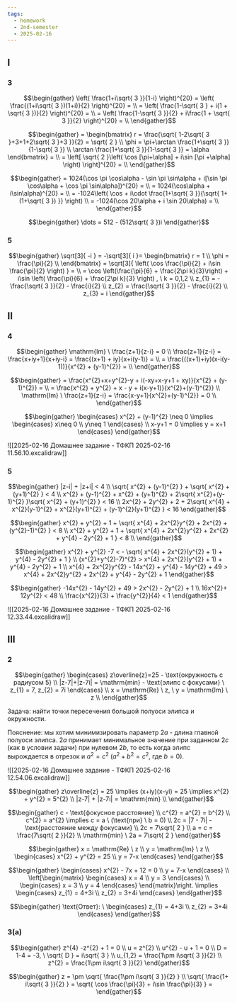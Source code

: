 ```yaml
---
tags:
  - homework
  - 2nd-semester
  - 2025-02-16
---
```


## I

### 3

$$\begin{gather}
\left( \frac{1+i\sqrt{ 3 }}{1-i} \right)^{20} = \left( \frac{(1+i\sqrt{ 3 })(1+i)}{2} \right)^{20} = \\
= \left( \frac{1-\sqrt{ 3 } + i(1 + \sqrt{ 3 })}{2} \right)^{20} = \\
= \left( \frac{1-\sqrt{ 3 }}{2} + i\frac{1 + \sqrt{ 3 }}{2} \right)^{20} = \\
\end{gather}$$

$$\begin{gather}
= \begin{bmatrix}
r = \frac{\sqrt{ 1-2\sqrt{ 3 }+3+1+2\sqrt{ 3 }+3 }}{2} = \sqrt{ 2 } \\
\phi = \pi+\arctan \frac{1+\sqrt{ 3 }}{1-\sqrt{ 3 }} \\
\arctan \frac{1+\sqrt{ 3 }}{1-\sqrt{ 3 }} = \alpha
\end{bmatrix} = \\
= \left[ \sqrt{ 2 }\left( \cos [\pi+\alpha] + i\sin [\pi +\alpha] \right)  \right]^{20} = \\
\end{gather}$$

$$\begin{gather}
= 1024(\cos \pi \cos\alpha - \sin \pi \sin\alpha + i[\sin \pi \cos\alpha + \cos \pi \sin\alpha])^{20} = \\
= 1024(\cos\alpha + i\sin\alpha)^{20} = \\
= -1024\left( \cos + i\cdot \frac{1+\sqrt{ 3 }}{\sqrt{ 1+ (1+\sqrt{ 3 }) }} \right) \\
= -1024(\cos 20\alpha + i \sin 20\alpha) = \\
\end{gather}$$

$$\begin{gather}
\dots = 512 - (512\sqrt{ 3 })i
\end{gather}$$

### 5

$$\begin{gather}
\sqrt[3]{ -i } = -\sqrt[3]{ i }= \begin{bmatrix}
r = 1 \\
\phi = \frac{\pi}{2} \\
\end{bmatrix} = \sqrt[3]{ \left( \cos \frac{\pi}{2} + i\sin \frac{\pi}{2} \right) } = \\
= \cos \left(\frac{\pi}{6} + \frac{2\pi k}{3}\right) + i\sin \left( \frac{\pi}{6} + \frac{2\pi k}{3} \right) , \ k = 0,1,2 \\
z_{1} = -\frac{\sqrt{ 3 }}{2} - \frac{i}{2} \\
z_{2} = \frac{\sqrt{ 3 }}{2} - \frac{i}{2} \\
z_{3} = i
\end{gather}$$

## II

### 4

$$\begin{gather}
\mathrm{Im} \ \frac{z+1}{z-i} = 0 \\
\frac{z+1}{z-i} = \frac{x+iy+1}{x+iy-i} = \frac{(x+1) + iy}{x+i(y-1)} = \\
= \frac{((x+1)+iy)(x-i(y-1))}{x^{2} + (y-1)^{2}} = \\
\end{gather}$$

$$\begin{gather}
= \frac{x^{2}+x+y^{2}-y + i(-xy+x-y+1 + xy)}{x^{2} + (y-1)^{2}} = \\
= \frac{x^{2} + y^{2} + x - y + i(x-y+1)}{x^{2}+(y-1)^{2}} \\
\mathrm{Im} \ \frac{z+1}{z-i} = \frac{x-y+1}{x^{2}+(y-1)^{2}} = 0 \\
\end{gather}$$

$$\begin{gather}
\begin{cases}
x^{2} + (y-1)^{2} \neq 0 \implies \begin{cases}
x\neq 0 \\
y\neq 1
\end{cases} \\
x-y+1 = 0 \implies y = x+1
\end{cases}
\end{gather}$$

![[2025-02-16 Домашнее задание - ТФКП 2025-02-16 11.56.10.excalidraw]]

### 5

$$\begin{gather}
|z-i| + |z+i| < 4 \\
\sqrt{ x^{2} + (y-1)^{2} } + \sqrt{ x^{2} + (y+1)^{2} } < 4 \\
x^{2} + (y-1)^{2} + x^{2} + (y+1)^{2} + 2\sqrt{ x^{2}+(y-1)^{2} }\sqrt{ x^{2} + (y+1)^{2} } < 16 \\
2x^{2} + 2y^{2} + 2 + 2\sqrt{ x^{4} + x^{2}(y-1)^{2} + x^{2}(y+1)^{2} + (y-1)^{2}(y+1)^{2} } < 16
\end{gather}$$

$$\begin{gather}
x^{2} + y^{2} + 1 + \sqrt{ x^{4} + 2x^{2}y^{2} + 2x^{2} + (y^{2}-1)^{2} } < 8 \\
x^{2} + y^{2} + 1 + \sqrt{ x^{4} + 2x^{2}y^{2} + 2x^{2} + y^{4} - 2y^{2} + 1 } < 8 \\
\end{gather}$$

$$\begin{gather}
x^{2} + y^{2} -7 < - \sqrt{ x^{4} + 2x^{2}(y^{2} + 1) + y^{4} - 2y^{2} + 1 } \\
(x^{2}+y^{2}-7)^{2} > x^{4} + 2x^{2}(y^{2} + 1) + y^{4} - 2y^{2} + 1 \\
x^{4} + 2x^{2}y^{2} - 14x^{2} + y^{4} - 14y^{2} + 49 > x^{4} + 2x^{2}y^{2} + 2x^{2} + y^{4} - 2y^{2} + 1
\end{gather}$$

$$\begin{gather}
-14x^{2} - 14y^{2} + 49 > 2x^{2} - 2y^{2} + 1 \\
16x^{2}+ 12y^{2} < 48 \\
\frac{x^{2}}{3} + \frac{y^{2}}{4} < 1
\end{gather}$$

![[2025-02-16 Домашнее задание - ТФКП 2025-02-16 12.33.44.excalidraw]]

## III

### 2

$$\begin{gather}
\begin{cases}
z\overline{z}=25 - \text{окружность с радиусом 5} \\
|z-7|+|z-7i| = \mathrm{min} - \text{элипс с фокусами} \ z_{1} = 7, z_{2} = 7i
\end{cases} \\
x = \mathrm{Re} \ z, \ y = \mathrm{Im} \ z \\
\end{gather}$$

Задача: найти точки пересечения большой полуоси элипса и окружности.

Пояснение: мы хотим минимизировать параметр $2a$ - длина главной полуоси элипса. $2a$ принимает минимальное значение при заданном $2c$ (как в условии задачи) при нулевом $2b$, то есть когда элипс вырождается в отрезок и $a^{2} = c^{2}$ ($a^{2} + b^{2} = c^{2}$, где $b = 0$).

![[2025-02-16 Домашнее задание - ТФКП 2025-02-16 12.54.06.excalidraw]]

$$\begin{gather}
z\overline{z} = 25 \implies (x+iy)(x-yi) = 25 \implies x^{2} + y^{2} = 5^{2} \\
|z-7| + |z-7i| = \mathrm{min} \\
\end{gather}$$

$$\begin{gather}
c - \text{фокусное расстояние} \\
c^{2} = a^{2} = b^{2} \\
c^{2} = a^{2} \implies c = a \ (\text{при} \ b = 0) \\
2c = |7 - 7i| - \text{расстояние между фокусами} \\
2c = 7\sqrt{ 2 } \\
a = c = \frac{7\sqrt{ 2 }}{2} \\
\mathrm{min} \ 2a = 7\sqrt{ 2 }
\end{gather}$$

$$\begin{gather}
x = \mathrm{Re} \ z \\
y = \mathrm{Im} \ z \\
\begin{cases}
x^{2} + y^{2} = 25 \\
y = 7-x
\end{cases}
\end{gather}$$

$$\begin{gather}
\begin{cases}
x^{2} - 7x + 12 = 0 \\
y = 7-x
\end{cases} \\
\left[\begin{matrix}
\begin{cases}
x = 4 \\
y = 3
\end{cases} \\
\begin{cases}
x = 3 \\
y = 4
\end{cases}
\end{matrix}\right. \implies \begin{cases}
z_{1} = 4+3i \\
z_{2} = 3+4i
\end{cases}
\end{gather}$$

$$\begin{gather}
\text{Ответ}: \ 
\begin{cases}
z_{1} = 4+3i \\
z_{2} = 3+4i
\end{cases}
\end{gather}$$

### 3(а)

$$\begin{gather}
z^{4} -z^{2} + 1 = 0 \\
u = z^{2} \\
u^{2} - u + 1 = 0 \\
D = 1-4 = -3, \ \sqrt{ D } = i\sqrt{ 3 } \\
u_{1,2} = \frac{1\pm i\sqrt{ 3 }}{2} \\
z^{2} = \frac{1\pm i\sqrt{ 3 }}{2}
\end{gather}$$

$$\begin{gather}
z = \pm \sqrt{ \frac{1\pm i\sqrt{ 3 }}{2} } \\
\sqrt{ \frac{1+ i\sqrt{ 3 }}{2} } = \sqrt{ \cos \frac{\pi}{3} + i\sin \frac{\pi}{3} } = 
\end{gather}$$
